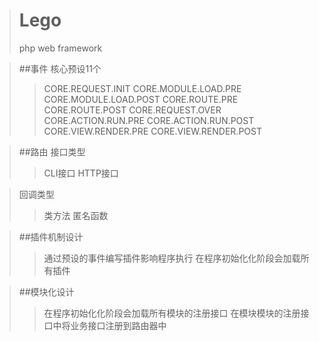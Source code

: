 ># Lego
>php web framework

>##事件
>核心预设11个
>>CORE.REQUEST.INIT
>>CORE.MODULE.LOAD.PRE
>>CORE.MODULE.LOAD.POST
>>CORE.ROUTE.PRE
>>CORE.ROUTE.POST
>>CORE.REQUEST.OVER
>>CORE.ACTION.RUN.PRE
>>CORE.ACTION.RUN.POST
>>CORE.VIEW.RENDER.PRE
>>CORE.VIEW.RENDER.POST


>##路由
>接口类型
>>CLI接口
>>HTTP接口

>回调类型
>>类方法
>>匿名函数


>##插件机制设计
>>通过预设的事件编写插件影响程序执行
>>在程序初始化化阶段会加载所有插件

>##模块化设计
>>在程序初始化化阶段会加载所有模块的注册接口
>>在模块模块的注册接口中将业务接口注册到路由器中

